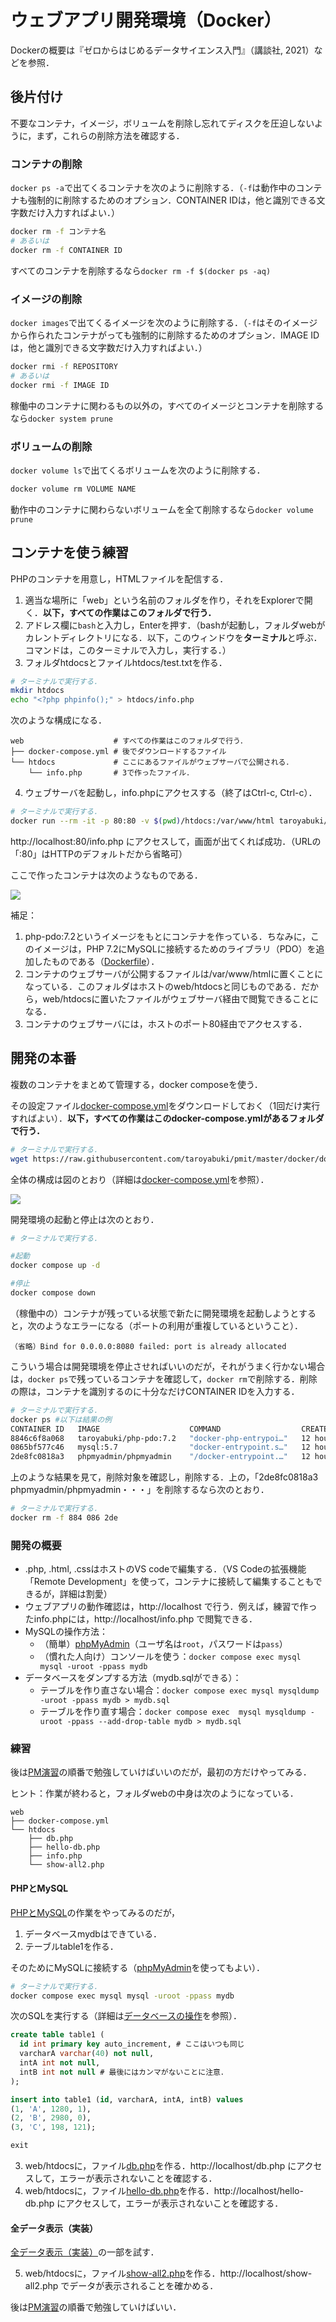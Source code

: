 # ウェブアプリ開発環境（Docker）

Dockerの概要は『ゼロからはじめるデータサイエンス入門』（講談社, 2021）などを参照．

## 後片付け

不要なコンテナ，イメージ，ボリュームを削除し忘れてディスクを圧迫しないように，まず，これらの削除方法を確認する．

### コンテナの削除

`docker ps -a`で出てくるコンテナを次のように削除する．（`-f`は動作中のコンテナも強制的に削除するためのオプション．CONTAINER IDは，他と識別できる文字数だけ入力すればよい．）

```bash
docker rm -f コンテナ名
# あるいは
docker rm -f CONTAINER ID
```

すべてのコンテナを削除するなら`docker rm -f $(docker ps -aq)`

### イメージの削除

`docker images`で出てくるイメージを次のように削除する．（`-f`はそのイメージから作られたコンテナがっても強制的に削除するためのオプション．IMAGE IDは，他と識別できる文字数だけ入力すればよい．）

```bash
docker rmi -f REPOSITORY
# あるいは
docker rmi -f IMAGE ID
```

稼働中のコンテナに関わるもの以外の，すべてのイメージとコンテナを削除するなら`docker system prune`

### ボリュームの削除

`docker volume ls`で出てくるボリュームを次のように削除する．

```bash
docker volume rm VOLUME NAME
```

動作中のコンテナに関わらないボリュームを全て削除するなら`docker volume prune`

## コンテナを使う練習

PHPのコンテナを用意し，HTMLファイルを配信する．

1. 適当な場所に「web」という名前のフォルダを作り，それをExplorerで開く．**以下，すべての作業はこのフォルダで行う．**
1. アドレス欄に`bash`と入力し，Enterを押す．（bashが起動し，フォルダwebがカレントディレクトリになる．以下，このウィンドウを**ターミナル**と呼ぶ．コマンドは，このターミナルで入力し，実行する．）
1. フォルダhtdocsとファイルhtdocs/test.txtを作る．

```bash
# ターミナルで実行する．
mkdir htdocs
echo "<?php phpinfo();" > htdocs/info.php
```

次のような構成になる．

```
web                    # すべての作業はこのフォルダで行う．
├── docker-compose.yml # 後でダウンロードするファイル
└── htdocs             # ここにあるファイルがウェブサーバで公開される．
    └── info.php       # 3で作ったファイル．
```

4. ウェブサーバを起動し，info.phpにアクセスする（終了はCtrl-c, Ctrl-c）．

```bash
# ターミナルで実行する．
docker run --rm -it -p 80:80 -v $(pwd)/htdocs:/var/www/html taroyabuki/php-pdo:7.2
```

http://localhost:80/info.php にアクセスして，画面が出てくれば成功．（URLの「:80」はHTTPのデフォルトだから省略可）

ここで作ったコンテナは次のようなものである．

[![](php.svg)](php.md)

補足：

1. php-pdo:7.2というイメージをもとにコンテナを作っている．ちなみに，このイメージは，PHP 7.2にMySQLに接続するためのライブラリ（PDO）を追加したものである（[Dockerfile](php-pdo/Dockerfile)）．
2. コンテナのウェブサーバが公開するファイルは/var/www/htmlに置くことになっている．このフォルダはホストのweb/htdocsと同じものである．だから，web/htdocsに置いたファイルがウェブサーバ経由で閲覧できることになる．
3. コンテナのウェブサーバには，ホストのポート80経由でアクセスする．

## 開発の本番

複数のコンテナをまとめて管理する，docker composeを使う．

その設定ファイル[docker-compose.yml](docker-compose.yml)をダウンロードしておく（1回だけ実行すればよい）．**以下，すべての作業はこのdocker-compose.ymlがあるフォルダで行う．**

```bash
# ターミナルで実行する．
wget https://raw.githubusercontent.com/taroyabuki/pmit/master/docker/docker-compose.yml
```

全体の構成は図のとおり（詳細は[docker-compose.yml](docker-compose.yml)を参照）．

[![](image.svg)](image.md)

開発環境の起動と停止は次のとおり．

```bash
# ターミナルで実行する．

#起動
docker compose up -d

#停止
docker compose down
```

（稼働中の）コンテナが残っている状態で新たに開発環境を起動しようとすると，次のようなエラーになる（ポートの利用が重複しているということ）．

```
（省略）Bind for 0.0.0.0:8080 failed: port is already allocated
```

こういう場合は開発環境を停止させればいいのだが，それがうまく行かない場合は，`docker ps`で残っているコンテナを確認して，`docker rm`で削除する．削除の際は，コンテナを識別するのに十分なだけCONTAINER IDを入力する．

```bash
# ターミナルで実行する．
docker ps #以下は結果の例
CONTAINER ID   IMAGE                    COMMAND                  CREATED        STATUS        PORTS                  NAMES
8846c6f8a068   taroyabuki/php-pdo:7.2   "docker-php-entrypoi…"   12 hours ago   Up 12 hours   0.0.0.0:80->80/tcp     web-php-1
0865bf577c46   mysql:5.7                "docker-entrypoint.s…"   12 hours ago   Up 12 hours   3306/tcp, 33060/tcp    web-mysql-1
2de8fc0818a3   phpmyadmin/phpmyadmin    "/docker-entrypoint.…"   12 hours ago   Up 12 hours   0.0.0.0:8080->80/tcp   web-phpmyadmin-1
```

上のような結果を見て，削除対象を確認し，削除する．上の，「2de8fc0818a3   phpmyadmin/phpmyadmin・・・」を削除するなら次のとおり．

```bash
# ターミナルで実行する．
docker rm -f 884 086 2de
```

### 開発の概要

- .php, .html, .cssはホストのVS codeで編集する．（VS Codeの拡張機能「Remote Development」を使って，コンテナに接続して編集することもできるが，詳細は割愛）
- ウェブアプリの動作確認は，http://localhost で行う．例えば，練習で作ったinfo.phpには，http://localhost/info.php で閲覧できる．
- MySQLの操作方法：
    - （簡単）[phpMyAdmin](http://localhost:8080)（ユーザ名は`root`，パスワードは`pass`）
    - （慣れた人向け）コンソールを使う：`docker compose exec mysql mysql -uroot -ppass mydb`
- データベースをダンプする方法（mydb.sqlができる）：
    - テーブルを作り直さない場合：`docker compose exec mysql mysqldump -uroot -ppass mydb > mydb.sql`
    - テーブルを作り直す場合：`docker compose exec  mysql mysqldump -uroot -ppass --add-drop-table mydb > mydb.sql`

### 練習

後は[PM演習](https://github.com/taroyabuki/pmpractice2)の順番で勉強していけばいいのだが，最初の方だけやってみる．

ヒント：作業が終わると，フォルダwebの中身は次のようになっている．

```
web
├── docker-compose.yml
└── htdocs
    ├── db.php
    ├── hello-db.php
    ├── info.php
    └── show-all2.php
```

#### PHPとMySQL

[PHPとMySQL](https://github.com/taroyabuki/pmpractice2/blob/master/docs/phpmysql.md)の作業をやってみるのだが，

1. データベースmydbはできている．
1. テーブルtable1を作る．

そのためにMySQLに接続する（[phpMyAdmin](http://localhost:8080)を使ってもよい）．

```bash
# ターミナルで実行する．
docker compose exec mysql mysql -uroot -ppass mydb
```

次のSQLを実行する（詳細は[データベースの操作](https://github.com/taroyabuki/pmpractice2/blob/master/docs/sql.md)を参照）．

```sql
create table table1 (
  id int primary key auto_increment, # ここはいつも同じ
  varcharA varchar(40) not null,
  intA int not null,
  intB int not null # 最後にはカンマがないことに注意．
);

insert into table1 (id, varcharA, intA, intB) values
(1, 'A', 1280, 1),
(2, 'B', 2980, 0),
(3, 'C', 198, 121);

exit
```

3. web/htdocsに，ファイル[db.php](https://github.com/taroyabuki/pmpractice2/blob/master/db.php)を作る．http://localhost/db.php にアクセスして，エラーが表示されないことを確認する．
4. web/htdocsに，ファイル[hello-db.php](https://github.com/taroyabuki/pmpractice2/blob/master/docs/hello-db.php)を作る．http://localhost/hello-db.php にアクセスして，エラーが表示されないことを確認する．

#### 全データ表示（実装）

[全データ表示（実装）](https://github.com/taroyabuki/pmpractice2/tree/master/patterns/show-all)の一部を試す．

5. web/htdocsに，ファイル[show-all2.php](https://github.com/taroyabuki/pmpractice2/blob/master/patterns/show-all/show-all2.php)を作る．http://localhost/show-all2.php でデータが表示されることを確かめる．

後は[PM演習](https://github.com/taroyabuki/pmpractice2)の順番で勉強していけばいい．
